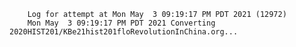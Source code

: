         Log for attempt at Mon May  3 09:19:17 PM PDT 2021 (12972)
        Mon May  3 09:19:17 PM PDT 2021 Converting 2020HIST201/KBe21hist201floRevolutionInChina.org...
